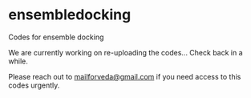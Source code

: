 # ensembledocking
Codes for ensemble docking

We are currently working on re-uploading the codes... Check back in a while.

Please reach out to mailforveda@gmail.com if you need access to this codes urgently. 
